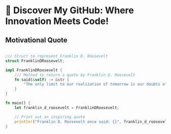 # 👋 Discover My GitHub: Where Innovation Meets Code!

## Motivational Quote

```rust

/// Struct to represent Franklin D. Roosevelt
struct FranklinDRoosevelt;

impl FranklinDRoosevelt {
    /// Method to return a quote by Franklin D. Roosevelt
    fn said(&self) -> &str {
        "The only limit to our realization of tomorrow is our doubts of today."
    }
}

fn main() {
    let franklin_d_roosevelt = FranklinDRoosevelt;

    // Print out an inspiring quote
    println!("Franklin D. Roosevelt once said: {}", franklin_d_roosevelt.said());
}

```
